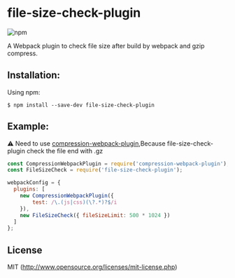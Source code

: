 # file-size-check-plugin
![npm](https://img.shields.io/npm/dw/file-size-check-plugin?label=npm%20install)

A Webpack plugin to check file size after build by webpack and gzip compress.

## Installation:

Using npm:
```shell
$ npm install --save-dev file-size-check-plugin
```

## Example:

⚠️ Need to use [compression-webpack-plugin](https://github.com/webpack-contrib/compression-webpack-plugin),Because file-size-check-plugin check the file end with .gz 

``` javascript
const CompressionWebpackPlugin = require('compression-webpack-plugin');
const FileSizeCheck = require('file-size-check-plugin');

webpackConfig = {
  plugins: [
    new CompressionWebpackPlugin({
        test: /\.(js|css)(\?.*)?$/i
    }),
    new FileSizeCheck({ fileSizeLimit: 500 * 1024 })
  ]
};
```

## License

MIT (http://www.opensource.org/licenses/mit-license.php)

